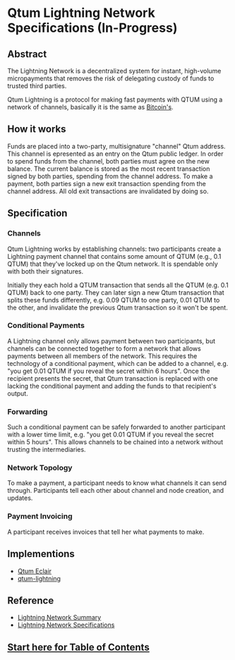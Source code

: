 # Qtum Lightning Network Specifications (In-Progress)

## Abstract

The Lightning Network is a decentralized system for instant, high-volume micropayments that removes the risk of delegating custody of funds to trusted third parties.

Qtum Lightning is a protocol for making fast payments with QTUM using a network of channels, basically it is the same as [Bitcoin's](https://github.com/lightningnetwork/lightning-rfc).

## How it works

Funds are placed into a two-party, multisignature "channel" Qtum address. This channel is epresented as an entry on the Qtum public ledger. In order to spend funds from the channel, both parties must agree on the new balance. The current balance is stored as the most recent transaction signed by both parties, spending from the channel address. To make a payment, both parties sign a new exit transaction spending from the channel address. All old exit transactions are invalidated by doing so. 

## Specification

### Channels

Qtum Lightning works by establishing channels: two participants create a Lightning payment channel that contains some amount of QTUM (e.g., 0.1 QTUM) that they've locked up on the Qtum network. It is spendable only with both their signatures.

Initially they each hold a QTUM transaction that sends all the QTUM (e.g. 0.1 QTUM) back to one party. They can later sign a new Qtum transaction that splits these funds differently, e.g. 0.09 QTUM to one party, 0.01 QTUM to the other, and invalidate the previous Qtum transaction so it won't be spent.

### Conditional Payments

A Lightning channel only allows payment between two participants, but channels can be connected together to form a network that allows payments between all members of the network. This requires the technology of a conditional payment, which can be added to a channel, e.g. "you get 0.01 QTUM if you reveal the secret within 6 hours". Once the recipient presents the secret, that Qtum transaction is replaced with one lacking the conditional payment and adding the funds to that recipient's output.

### Forwarding

Such a conditional payment can be safely forwarded to another participant with a lower time limit, e.g. "you get 0.01 QTUM if you reveal the secret within 5 hours". This allows channels to be chained into a network without trusting the intermediaries.

### Network Topology

To make a payment, a participant needs to know what channels it can send through. Participants tell each other about channel and node creation, and updates.

### Payment Invoicing

A participant receives invoices that tell her what payments to make.

## Implementions
* [Qtum Eclair](https://github.com/qtumproject/lightning-demo)
* [qtum-lightning](https://github.com/qtumproject/qtum-lightning)

## Reference
* [Lightning Network Summary](https://lightning.network/lightning-network-summary.pdf)
* [Lightning Network Specifications](https://github.com/lightningnetwork/lightning-rfc/)

## [Start here for Table of Contents](00-introduction.md)
